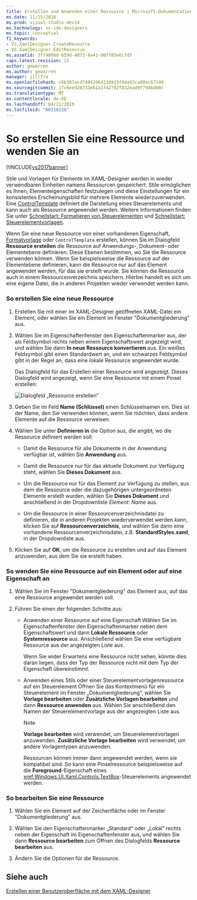 ```yaml
---
title: Erstellen und Anwenden einer Ressource | Microsoft-Dokumentation
ms.date: 11/15/2016
ms.prod: visual-studio-dev14
ms.technology: vs-ide-designers
ms.topic: conceptual
f1_keywords:
- VS.XamlDesigner.CreateResource
- VS.XamlDesigner.EditResource
ms.assetid: 3ff4006d-659d-4073-9a41-06ff85e6cfdf
caps.latest.revision: 15
author: gewarren
ms.author: gewarren
manager: jillfra
ms.openlocfilehash: c6b387acd7494396d118915f94a93ca88ec67199
ms.sourcegitcommit: 1fc6ee928733e61a1f42782f832ead9f7946d00c
ms.translationtype: MT
ms.contentlocale: de-DE
ms.lasthandoff: 04/22/2019
ms.locfileid: "60118226"
---
```

# <a name="how-to-create-and-apply-a-resource"></a>So erstellen Sie eine Ressource und wenden Sie an
[!INCLUDE[vs2017banner](../includes/vs2017banner.md)]

Stile und Vorlagen für Elemente im XAML-Designer werden in wieder verwendbaren Einheiten namens Ressourcen gespeichert. Stile ermöglichen es Ihnen, Elementeigenschaften festzulegen und diese Einstellungen für ein konsistentes Erscheinungsbild für mehrere Elemente wiederzuverwenden. Eine [ControlTemplate](http://msdn.microsoft.com/library/windows/apps/windows.ui.xaml.controls.controltemplate.aspx) definiert die Darstellung eines Steuerelements und kann auch als Ressource angewendet werden. Weitere Informationen finden Sie unter [Schnellstart: Formatieren von Steuerelementen](http://go.microsoft.com/fwlink/?LinkID=248239) und [Schnellstart: Steuerelementvorlagen](http://go.microsoft.com/fwlink/?LinkID=247982).  
  
 Wenn Sie eine neue Ressource von einer vorhandenen Eigenschaft, [Formatvorlage](http://msdn.microsoft.com/library/windows/apps/windows.ui.xaml.style.aspx) oder `ControlTemplate` erstellen, können Sie im Dialogfeld **Ressource erstellen** die Ressource auf Anwendungs-, Dokument- oder Elementebene definieren. Diese Ebenen bestimmen, wo Sie die Ressource verwenden können. Wenn Sie beispielsweise die Ressource auf der Elementebene definieren, kann die Ressource nur auf das Element angewendet werden, für das sie erstellt wurde. Sie können die Ressource auch in einem Ressourcenverzeichnis speichern. Hierbei handelt es sich um eine eigene Datei, die in anderen Projekten wieder verwendet werden kann.  
  
### <a name="to-create-a-new-resource"></a>So erstellen Sie eine neue Ressource  
  
1. Erstellen Sie mit einer im XAML-Designer geöffneten XAML-Datei ein Element, oder wählen Sie ein Element im Fenster "Dokumentgliederung" aus.  
  
2. Wählen Sie im Eigenschaftenfenster den Eigenschaftenmarker aus, der als Feldsymbol rechts neben einem Eigenschaftswert angezeigt wird, und wählen Sie dann **In neue Ressource konvertieren** aus. Ein weißes Feldsymbol gibt einen Standardwert an, und ein schwarzes Feldsymbol gibt in der Regel an, dass eine lokale Ressource angewendet wurde.  
  
     Das Dialogfeld für das Erstellen einer Ressource wird angezeigt. Dieses Dialogfeld wird angezeigt, wenn Sie eine Ressource mit einem Pinsel erstellen:  
  
     ![Dialogfeld „Ressource erstellen“](../designers/media/xaml-create-resource.png "xaml_create_resource")  
  
3. Geben Sie im Feld **Name (Schlüssel)** einen Schlüsselnamen ein. Dies ist der Name, den Sie verwenden können, wenn Sie möchten, dass andere Elemente auf die Ressource verweisen.  
  
4. Wählen Sie unter **Definieren in** die Option aus, die angibt, wo die Ressource definiert werden soll:  
  
    - Damit die Ressource für alle Dokumente in der Anwendung verfügbar ist, wählen Sie **Anwendung** aus.  
  
    - Damit die Ressource nur für das aktuelle Dokument zur Verfügung steht, wählen Sie **Dieses Dokument** aus.  
  
    - Um die Ressource nur für das Element zur Verfügung zu stellen, aus dem die Ressource oder die dazugehörigen untergeordneten Elemente erstellt wurden, wählen Sie **Dieses Dokument** und anschließend in der Dropdownliste *Element*: *Name* aus.  
  
    - Um die Ressource in einer Ressourcenverzeichnisdatei zu definieren, die in anderen Projekten wiederverwendet werden kann, klicken Sie auf **Ressourcenverzeichnis**, und wählen Sie dann eine vorhandene Ressourcenverzeichnisdatei, z.B. **StandardStyles.xaml**, in der Dropdownliste aus.  
  
5. Klicken Sie auf **OK**, um die Ressource zu erstellen und auf das Element anzuwenden, aus dem Sie sie erstellt haben.  
  
### <a name="to-apply-a-resource-to-an-element-or-property"></a>So wenden Sie eine Ressource auf ein Element oder auf eine Eigenschaft an  
  
1. Wählen Sie im Fenster "Dokumentgliederung" das Element aus, auf das eine Ressource angewendet werden soll.  
  
2. Führen Sie einen der folgenden Schritte aus:  
  
   - Anwenden einer Ressource auf eine Eigenschaft Wählen Sie im Eigenschaftenfenster den Eigenschaftenmarker neben dem Eigenschaftswert und dann **Lokale Ressource** oder **Systemressource** aus. Anschließend wählen Sie eine verfügbare Ressource aus der angezeigten Liste aus.  
  
      Wenn Sie wider Erwartens eine Ressource nicht sehen, könnte dies daran liegen, dass der Typ der Ressource nicht mit dem Typ der Eigenschaft übereinstimmt.  
  
   - Anwenden eines Stils oder einer Steuerelementvorlagenressource auf ein Steuerelement Öffnen Sie das Kontextmenü für ein Steuerelement im Fenster „Dokumentgliederung“, wählen Sie **Vorlage bearbeiten** oder **Zusätzliche Vorlagen bearbeiten** und dann **Ressource anwenden** aus. Wählen Sie anschließend den Namen der Steuerelementvorlage aus der angezeigten Liste aus.  
  
     > [!NOTE]
     >  **Vorlage bearbeiten** wird verwendet, um Steuerelementvorlagen anzuwenden. **Zusätzliche Vorlage bearbeiten** wird verwendet, um andere Vorlagentypen anzuwenden.  
  
     Ressourcen können immer dann angewendet werden, wenn sie kompatibel sind. So kann eine Pinselressource beispielsweise auf die **Foreground**-Eigenschaft eines <xref:Windows.UI.Xaml.Controls.TextBox>-Steuerelements angewendet werden.  
  
### <a name="to-edit-a-resource"></a>So bearbeiten Sie eine Ressource  
  
1. Wählen Sie ein Element auf der Zeichenfläche oder im Fenster "Dokumentgliederung" aus.  
  
2. Wählen Sie den Eigenschaftenmarker „Standard“ oder „Lokal“ rechts neben der Eigenschaft im Eigenschaftenfenster aus, und wählen Sie dann **Ressource bearbeiten** zum Öffnen des Dialogfelds **Ressource bearbeiten** aus.  
  
3. Ändern Sie die Optionen für die Ressource.  
  
## <a name="see-also"></a>Siehe auch  
 [Erstellen einer Benutzeroberfläche mit dem XAML-Designer](../designers/creating-a-ui-by-using-xaml-designer-in-visual-studio.md)
